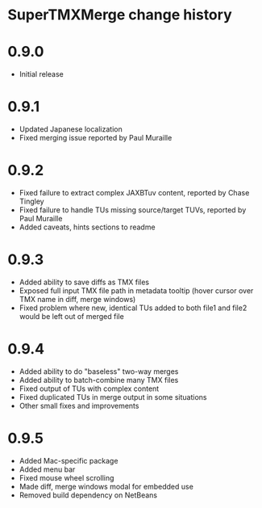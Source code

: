 SuperTMXMerge change history
============================

# 0.9.0
- Initial release

# 0.9.1
- Updated Japanese localization
- Fixed merging issue reported by Paul Muraille

# 0.9.2
- Fixed failure to extract complex JAXBTuv content, reported by Chase Tingley
- Fixed failure to handle TUs missing source/target TUVs, reported by Paul
  Muraille
- Added caveats, hints sections to readme

# 0.9.3
- Added ability to save diffs as TMX files
- Exposed full input TMX file path in metadata tooltip (hover cursor over
  TMX name in diff, merge windows)
- Fixed problem where new, identical TUs added to both file1 and file2 would
  be left out of merged file

# 0.9.4
- Added ability to do "baseless" two-way merges
- Added ability to batch-combine many TMX files
- Fixed output of TUs with complex content
- Fixed duplicated TUs in merge output in some situations
- Other small fixes and improvements

# 0.9.5
- Added Mac-specific package
- Added menu bar
- Fixed mouse wheel scrolling
- Made diff, merge windows modal for embedded use
- Removed build dependency on NetBeans
